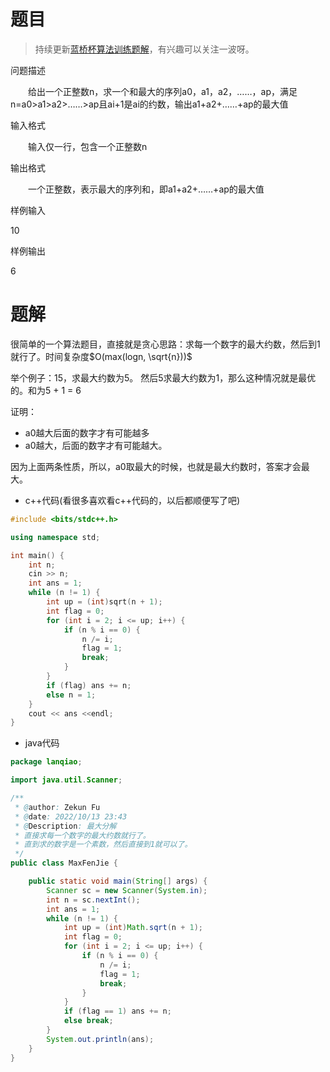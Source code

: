 # 题目

> 持续更新[蓝桥杯算法训练题解](https://blog.csdn.net/fuzekun/article/details/127298556?spm=1001.2014.3001.5502)，有兴趣可以关注一波呀。



问题描述

　　给出一个正整数n，求一个和最大的序列a0，a1，a2，……，ap，满足n=a0>a1>a2>……>ap且ai+1是ai的约数，输出a1+a2+……+ap的最大值

输入格式

　　输入仅一行，包含一个正整数n

输出格式

　　一个正整数，表示最大的序列和，即a1+a2+……+ap的最大值

样例输入

10

样例输出

6





# 题解

很简单的一个算法题目，直接就是贪心思路：求每一个数字的最大约数，然后到1就行了。时间复杂度$O(max(logn, \sqrt{n}))$



举个例子：15，求最大约数为5。 然后5求最大约数为1，那么这种情况就是最优的。和为5 + 1 = 6



证明：

- a0越大后面的数字才有可能越多
- a0越大，后面的数字才有可能越大。



因为上面两条性质，所以，a0取最大的时候，也就是最大约数时，答案才会最大。



- c++代码(看很多喜欢看c++代码的，以后都顺便写了吧)

```cpp
#include <bits/stdc++.h>

using namespace std;

int main() {
    int n;
    cin >> n;
    int ans = 1;
    while (n != 1) {
        int up = (int)sqrt(n + 1);
        int flag = 0;
        for (int i = 2; i <= up; i++) {
            if (n % i == 0) {
                n /= i;
                flag = 1;
                break;
            }
        }
        if (flag) ans += n;
        else n = 1;
    }
    cout << ans <<endl;
}

```





- java代码

```java
package lanqiao;

import java.util.Scanner;

/**
 * @author: Zekun Fu
 * @date: 2022/10/13 23:43
 * @Description: 最大分解
 * 直接求每一个数字的最大约数就行了。
 * 直到求的数字是一个素数，然后直接到1就可以了。
 */
public class MaxFenJie {

    public static void main(String[] args) {
        Scanner sc = new Scanner(System.in);
        int n = sc.nextInt();
        int ans = 1;
        while (n != 1) {
            int up = (int)Math.sqrt(n + 1);
            int flag = 0;
            for (int i = 2; i <= up; i++) {
                if (n % i == 0) {
                    n /= i;
                    flag = 1;
                    break;
                }
            }
            if (flag == 1) ans += n;
            else break;
        }
        System.out.println(ans);
    }
}

```

